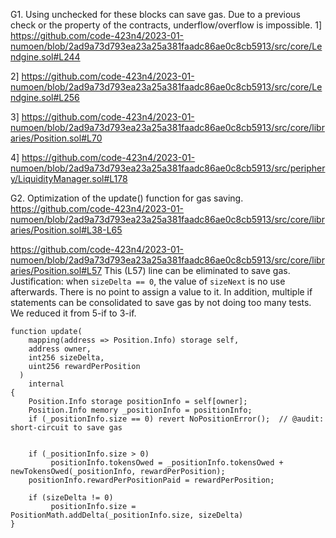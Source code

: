 G1. Using unchecked for these blocks can save gas. Due to a previous check or the property of the contracts, underflow/overflow is impossible. 
1] https://github.com/code-423n4/2023-01-numoen/blob/2ad9a73d793ea23a25a381faadc86ae0c8cb5913/src/core/Lendgine.sol#L244

2] https://github.com/code-423n4/2023-01-numoen/blob/2ad9a73d793ea23a25a381faadc86ae0c8cb5913/src/core/Lendgine.sol#L256

3] https://github.com/code-423n4/2023-01-numoen/blob/2ad9a73d793ea23a25a381faadc86ae0c8cb5913/src/core/libraries/Position.sol#L70

4] https://github.com/code-423n4/2023-01-numoen/blob/2ad9a73d793ea23a25a381faadc86ae0c8cb5913/src/periphery/LiquidityManager.sol#L178

G2. Optimization of the update() function for gas saving.
https://github.com/code-423n4/2023-01-numoen/blob/2ad9a73d793ea23a25a381faadc86ae0c8cb5913/src/core/libraries/Position.sol#L38-L65


https://github.com/code-423n4/2023-01-numoen/blob/2ad9a73d793ea23a25a381faadc86ae0c8cb5913/src/core/libraries/Position.sol#L57
This (L57) line can be eliminated to save gas. Justification: when ``sizeDelta == 0``, the value of ``sizeNext`` is no use afterwards. There is no point to assign a value to it. In addition, multiple if statements can be consolidated to save gas by not doing too many tests. We reduced it from 5-if to 3-if. 

```
function update(
    mapping(address => Position.Info) storage self,
    address owner,
    int256 sizeDelta,
    uint256 rewardPerPosition
  )
    internal
{
    Position.Info storage positionInfo = self[owner];
    Position.Info memory _positionInfo = positionInfo;
    if (_positionInfo.size == 0) revert NoPositionError();  // @audit: short-circuit to save gas

    
    if (_positionInfo.size > 0) 
         positionInfo.tokensOwed = _positionInfo.tokensOwed + newTokensOwed(_positionInfo, rewardPerPosition);
    positionInfo.rewardPerPositionPaid = rewardPerPosition;
    
    if (sizeDelta != 0)  
         positionInfo.size =  PositionMath.addDelta(_positionInfo.size, sizeDelta)
}
```




